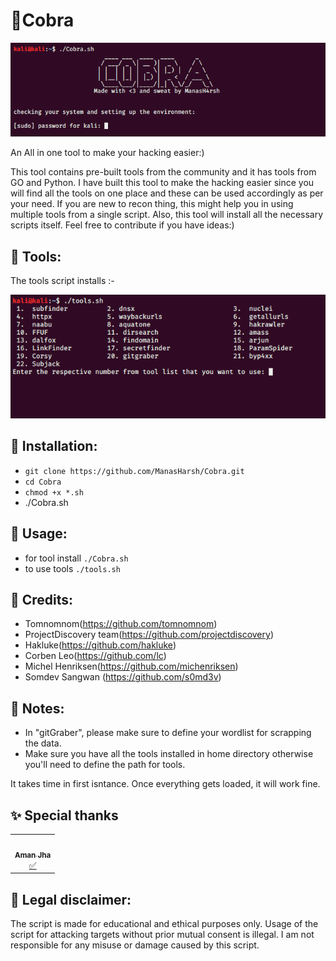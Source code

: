 # 🐍Cobra
![img](./pic_cobra.png)

An All in one tool to make your hacking easier:)

This tool contains pre-built tools from the community and it has tools from GO and Python. I have built this tool to make the hacking easier since you will find all the tools on one place and these can be used accordingly as per your need. If you are new to recon thing, this might help you in using multiple tools from a single script. Also, this tool will install all the necessary scripts itself. Feel free to contribute if you have ideas:)

## 🧰 Tools:

The tools script installs :- 

![img](./pic_tools.png) 

## 💠 Installation:

* `git clone https://github.com/ManasHarsh/Cobra.git`
* `cd Cobra`
* `chmod +x *.sh`
* ./Cobra.sh

## 📖 Usage:
* for tool install `./Cobra.sh`
* to use tools `./tools.sh`

## 🙏 Credits:
* Tomnomnom(https://github.com/tomnomnom)
* ProjectDiscovery team(https://github.com/projectdiscovery)
* Hakluke(https://github.com/hakluke)
* Corben Leo(https://github.com/lc)
* Michel Henriksen(https://github.com/michenriksen)
* Somdev Sangwan (https://github.com/s0md3v)

## 📑 Notes:
* In "gitGraber", please make sure to define your wordlist for scrapping the data.
* Make sure you have all the tools installed in home directory otherwise you'll need to define the path for tools. 

It takes time in first isntance. Once everything gets loaded, it will work fine.


## ✨ Special thanks 
<table>
  <tr>
<td align="center"><a href="https://github.com/amnjha/"><img src="https://avatars.githubusercontent.com/u/amnjha?v=4" width="100px;" alt=""/><br /><sub><b>Aman Jha</b></sub></a><br /><a href="https://amnjha.github.io" title="Aman Jha">✅</a></td>
     </tr>
</table>


## 🔖 Legal disclaimer:
The script is made for educational and ethical purposes only. Usage of the script for attacking targets without prior mutual consent is illegal. I am not responsible for any misuse or damage caused by this script.



